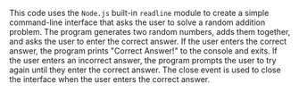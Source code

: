 This code uses the `Node.js` built-in `readline` module to create a simple command-line interface that asks the user to solve a random addition problem. The program generates two random numbers, adds them together, and asks the user to enter the correct answer. If the user enters the correct answer, the program prints "Correct Answer!" to the console and exits. If the user enters an incorrect answer, the program prompts the user to try again until they enter the correct answer. The close event is used to close the interface when the user enters the correct answer.